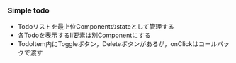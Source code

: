 ### Simple todo

- Todoリストを最上位Componentのstateとして管理する
- 各Todoを表示するli要素は別Componentにする
- TodoItem内にToggleボタン，Deleteボタンがあるが，onClickはコールバックで渡す
